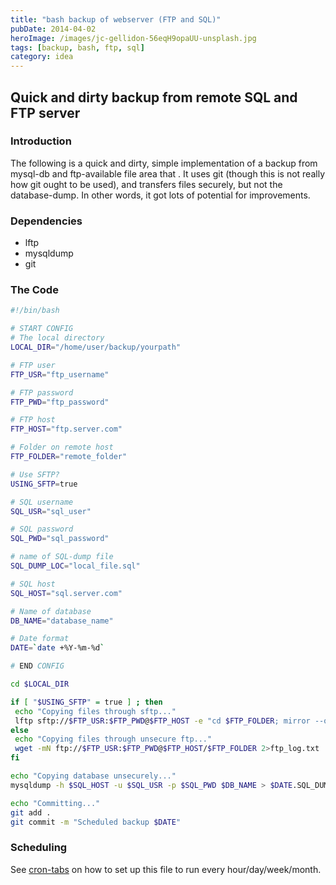 ```yaml
---
title: "bash backup of webserver (FTP and SQL)"
pubDate: 2014-04-02
heroImage: /images/jc-gellidon-56eqH9opaUU-unsplash.jpg
tags: [backup, bash, ftp, sql]
category: idea
---
```


## Quick and dirty backup from remote SQL and FTP server

### Introduction

The following is a quick and dirty, simple implementation of a backup from mysql-db and ftp-available file area that . It uses git (though this is not really how git ought to be used), and transfers files securely, but not the database-dump. In other words, it got lots of potential for improvements.

### Dependencies

- lftp
- mysqldump
- git

### The Code

```bash
#!/bin/bash

# START CONFIG
# The local directory
LOCAL_DIR="/home/user/backup/yourpath"

# FTP user
FTP_USR="ftp_username"

# FTP password
FTP_PWD="ftp_password"

# FTP host
FTP_HOST="ftp.server.com"

# Folder on remote host
FTP_FOLDER="remote_folder"

# Use SFTP?
USING_SFTP=true

# SQL username
SQL_USR="sql_user"

# SQL password
SQL_PWD="sql_password"

# name of SQL-dump file
SQL_DUMP_LOC="local_file.sql"

# SQL host
SQL_HOST="sql.server.com"

# Name of database
DB_NAME="database_name"

# Date format
DATE=`date +%Y-%m-%d`

# END CONFIG

cd $LOCAL_DIR

if [ "$USING_SFTP" = true ] ; then
 echo "Copying files through sftp..."
 lftp sftp://$FTP_USR:$FTP_PWD@$FTP_HOST -e "cd $FTP_FOLDER; mirror --only-newer; quit"2>ftp_log.txt
else
 echo "Copying files through unsecure ftp..."
 wget -mN ftp://$FTP_USR:$FTP_PWD@$FTP_HOST/$FTP_FOLDER 2>ftp_log.txt
fi

echo "Copying database unsecurely..."
mysqldump -h $SQL_HOST -u $SQL_USR -p $SQL_PWD $DB_NAME > $DATE.SQL_DUMP_LOC

echo "Committing..."
git add .
git commit -m "Scheduled backup $DATE"

```

### Scheduling

See [cron-tabs](http://notes.webutvikling.org/cron-tabs/ "Cron tabs: create and delete") on how to set up this file to run every hour/day/week/month.
